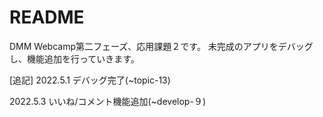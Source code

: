 # README

DMM Webcamp第二フェーズ、応用課題２です。
未完成のアプリをデバッグし、機能追加を行っていきます。

[追記]
2022.5.1 デバッグ完了(~topic-13)

2022.5.3 いいね/コメント機能追加(~develop-９)
